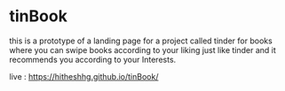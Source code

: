 # tinBook
this is a prototype of a landing page for a project called tinder for books where you can swipe books according to your liking just like tinder and it recommends you according to your Interests. 

live : https://hitheshhg.github.io/tinBook/
